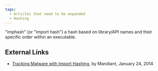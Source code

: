 ```yaml
---
tags:
  - Articles that need to be expanded
  - Hashing 
---
```

"imphash" (or "import hash") a hash based on library/API names and their
specific order within an executable.

## External Links

- [Tracking Malware with Import
  Hashing](https://www.mandiant.com/resources/blog/tracking-malware-import-hashing),
  by Mandiant, January 24, 2014